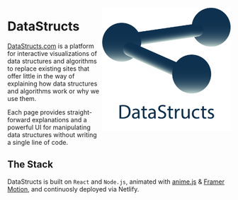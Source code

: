<a href="url"><img src="https://github.com/conormccormack/datastructs/blob/master/assets/darklogotag.png" align="right" height="280" ></a> 

# DataStructs
[DataStructs.com](https://datastructs.com/) is a platform for interactive visualizations of data structures and algorithms to replace existing sites that offer little in the way of explaining how data structures and algorithms work or why we use them. 

Each page provides straight-forward explanations and a powerful UI for manipulating data structures without writing a single line of code.

## The Stack
DataStructs is built on `React` and `Node.js`, animated with [anime.js](https://animejs.com/) & [Framer Motion](https://www.framer.com/motion/), and continuosly deployed via Netlify.
